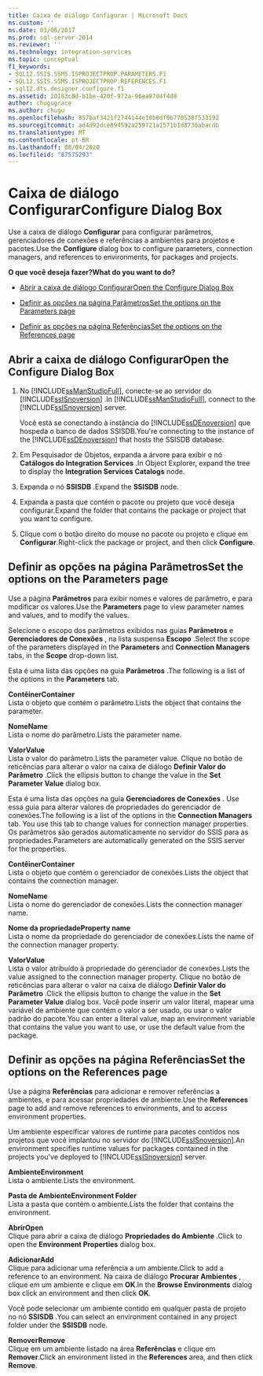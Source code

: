 ```yaml
---
title: Caixa de diálogo Configurar | Microsoft Docs
ms.custom: ''
ms.date: 03/06/2017
ms.prod: sql-server-2014
ms.reviewer: ''
ms.technology: integration-services
ms.topic: conceptual
f1_keywords:
- SQL12.SSIS.SSMS.ISPROJECTPROP.PARAMETERS.F1
- SQL12.SSIS.SSMS.ISPROJECTPROP.REFERENCES.F1
- sql12.dts.designer.configure.f1
ms.assetid: 10183c8d-b1be-420f-972a-96ea97d4f4d8
author: chugugrace
ms.author: chugu
ms.openlocfilehash: 857baf3421f2744144e10b0df0b770538f533192
ms.sourcegitcommit: ad4d92dce894592a259721a1571b1d8736abacdb
ms.translationtype: MT
ms.contentlocale: pt-BR
ms.lasthandoff: 08/04/2020
ms.locfileid: "87575293"
---
```

# <a name="configure-dialog-box"></a><span data-ttu-id="fb6ed-102">Caixa de diálogo Configurar</span><span class="sxs-lookup"><span data-stu-id="fb6ed-102">Configure Dialog Box</span></span>
  <span data-ttu-id="fb6ed-103">Use a caixa de diálogo **Configurar** para configurar parâmetros, gerenciadores de conexões e referências a ambientes para projetos e pacotes.</span><span class="sxs-lookup"><span data-stu-id="fb6ed-103">Use the **Configure** dialog box to configure parameters, connection managers, and references to environments, for packages and projects.</span></span>  
  
 <span data-ttu-id="fb6ed-104">**O que você deseja fazer?**</span><span class="sxs-lookup"><span data-stu-id="fb6ed-104">**What do you want to do?**</span></span>  
  
-   [<span data-ttu-id="fb6ed-105">Abrir a caixa de diálogo Configurar</span><span class="sxs-lookup"><span data-stu-id="fb6ed-105">Open the Configure Dialog Box</span></span>](#open_dialog)  
  
-   [<span data-ttu-id="fb6ed-106">Definir as opções na página Parâmetros</span><span class="sxs-lookup"><span data-stu-id="fb6ed-106">Set the options on the Parameters page</span></span>](#parameter)  
  
-   [<span data-ttu-id="fb6ed-107">Definir as opções na página Referências</span><span class="sxs-lookup"><span data-stu-id="fb6ed-107">Set the options on the References page</span></span>](#references)  
  
##  <a name="open-the-configure-dialog-box"></a><a name="open_dialog"></a> <span data-ttu-id="fb6ed-108">Abrir a caixa de diálogo Configurar</span><span class="sxs-lookup"><span data-stu-id="fb6ed-108">Open the Configure Dialog Box</span></span>  
  
1.  <span data-ttu-id="fb6ed-109">No [!INCLUDE[ssManStudioFull](../../includes/ssmanstudiofull-md.md)], conecte-se ao servidor do [!INCLUDE[ssISnoversion](../../includes/ssisnoversion-md.md)] .</span><span class="sxs-lookup"><span data-stu-id="fb6ed-109">In [!INCLUDE[ssManStudioFull](../../includes/ssmanstudiofull-md.md)], connect to the [!INCLUDE[ssISnoversion](../../includes/ssisnoversion-md.md)] server.</span></span>  
  
     <span data-ttu-id="fb6ed-110">Você está se conectando à instância do [!INCLUDE[ssDEnoversion](../../includes/ssdenoversion-md.md)] que hospeda o banco de dados SSISDB.</span><span class="sxs-lookup"><span data-stu-id="fb6ed-110">You're connecting to the instance of the [!INCLUDE[ssDEnoversion](../../includes/ssdenoversion-md.md)] that hosts the SSISDB database.</span></span>  
  
2.  <span data-ttu-id="fb6ed-111">Em Pesquisador de Objetos, expanda a árvore para exibir o nó **Catálogos do Integration Services** .</span><span class="sxs-lookup"><span data-stu-id="fb6ed-111">In Object Explorer, expand the tree to display the **Integration Services Catalogs** node.</span></span>  
  
3.  <span data-ttu-id="fb6ed-112">Expanda o nó **SSISDB** .</span><span class="sxs-lookup"><span data-stu-id="fb6ed-112">Expand the **SSISDB** node.</span></span>  
  
4.  <span data-ttu-id="fb6ed-113">Expanda a pasta que contém o pacote ou projeto que você deseja configurar.</span><span class="sxs-lookup"><span data-stu-id="fb6ed-113">Expand the folder that contains the package or project that you want to configure.</span></span>  
  
5.  <span data-ttu-id="fb6ed-114">Clique com o botão direito do mouse no pacote ou projeto e clique em **Configurar**.</span><span class="sxs-lookup"><span data-stu-id="fb6ed-114">Right-click the package or project, and then click **Configure**.</span></span>  
  
##  <a name="set-the-options-on-the-parameters-page"></a><a name="parameter"></a> <span data-ttu-id="fb6ed-115">Definir as opções na página Parâmetros</span><span class="sxs-lookup"><span data-stu-id="fb6ed-115">Set the options on the Parameters page</span></span>  
 <span data-ttu-id="fb6ed-116">Use a página **Parâmetros** para exibir nomes e valores de parâmetro, e para modificar os valores.</span><span class="sxs-lookup"><span data-stu-id="fb6ed-116">Use the **Parameters** page to view parameter names and values, and to modify the values.</span></span>  
  
 <span data-ttu-id="fb6ed-117">Selecione o escopo dos parâmetros exibidos nas guias **Parâmetros** e **Gerenciadores de Conexões** , na lista suspensa **Escopo** .</span><span class="sxs-lookup"><span data-stu-id="fb6ed-117">Select the scope of the parameters displayed in the **Parameters** and **Connection Managers** tabs, in the **Scope** drop-down list.</span></span>  
  
 <span data-ttu-id="fb6ed-118">Esta é uma lista das opções na guia **Parâmetros** .</span><span class="sxs-lookup"><span data-stu-id="fb6ed-118">The following is a list of the options in the **Parameters** tab.</span></span>  
  
 <span data-ttu-id="fb6ed-119">**Contêiner**</span><span class="sxs-lookup"><span data-stu-id="fb6ed-119">**Container**</span></span>  
 <span data-ttu-id="fb6ed-120">Lista o objeto que contém o parâmetro.</span><span class="sxs-lookup"><span data-stu-id="fb6ed-120">Lists the object that contains the parameter.</span></span>  
  
 <span data-ttu-id="fb6ed-121">**Nome**</span><span class="sxs-lookup"><span data-stu-id="fb6ed-121">**Name**</span></span>  
 <span data-ttu-id="fb6ed-122">Lista o nome do parâmetro.</span><span class="sxs-lookup"><span data-stu-id="fb6ed-122">Lists the parameter name.</span></span>  
  
 <span data-ttu-id="fb6ed-123">**Valor**</span><span class="sxs-lookup"><span data-stu-id="fb6ed-123">**Value**</span></span>  
 <span data-ttu-id="fb6ed-124">Lista o valor do parâmetro.</span><span class="sxs-lookup"><span data-stu-id="fb6ed-124">Lists the parameter value.</span></span> <span data-ttu-id="fb6ed-125">Clique no botão de reticências para alterar o valor na caixa de diálogo **Definir Valor do Parâmetro** .</span><span class="sxs-lookup"><span data-stu-id="fb6ed-125">Click the ellipsis button to change the value in the **Set Parameter Value** dialog box.</span></span>  
  
 <span data-ttu-id="fb6ed-126">Esta é uma lista das opções na guia **Gerenciadores de Conexões** . Use essa guia para alterar valores de propriedades do gerenciador de conexões.</span><span class="sxs-lookup"><span data-stu-id="fb6ed-126">The following is a list of the options in the **Connection Managers** tab. You use this tab to change values for connection manager properties.</span></span> <span data-ttu-id="fb6ed-127">Os parâmetros são gerados automaticamente no servidor do SSIS para as propriedades.</span><span class="sxs-lookup"><span data-stu-id="fb6ed-127">Parameters are automatically generated on the SSIS server for the properties.</span></span>  
  
 <span data-ttu-id="fb6ed-128">**Contêiner**</span><span class="sxs-lookup"><span data-stu-id="fb6ed-128">**Container**</span></span>  
 <span data-ttu-id="fb6ed-129">Lista o objeto que contém o gerenciador de conexões.</span><span class="sxs-lookup"><span data-stu-id="fb6ed-129">Lists the object that contains the connection manager.</span></span>  
  
 <span data-ttu-id="fb6ed-130">**Nome**</span><span class="sxs-lookup"><span data-stu-id="fb6ed-130">**Name**</span></span>  
 <span data-ttu-id="fb6ed-131">Lista o nome do gerenciador de conexões.</span><span class="sxs-lookup"><span data-stu-id="fb6ed-131">Lists the connection manager name.</span></span>  
  
 <span data-ttu-id="fb6ed-132">**Nome da propriedade**</span><span class="sxs-lookup"><span data-stu-id="fb6ed-132">**Property name**</span></span>  
 <span data-ttu-id="fb6ed-133">Lista o nome da propriedade do gerenciador de conexões.</span><span class="sxs-lookup"><span data-stu-id="fb6ed-133">Lists the name of the connection manager property.</span></span>  
  
 <span data-ttu-id="fb6ed-134">**Valor**</span><span class="sxs-lookup"><span data-stu-id="fb6ed-134">**Value**</span></span>  
 <span data-ttu-id="fb6ed-135">Lista o valor atribuído à propriedade do gerenciador de conexões.</span><span class="sxs-lookup"><span data-stu-id="fb6ed-135">Lists the value assigned to the connection manager property.</span></span> <span data-ttu-id="fb6ed-136">Clique no botão de reticências para alterar o valor na caixa de diálogo **Definir Valor do Parâmetro** .</span><span class="sxs-lookup"><span data-stu-id="fb6ed-136">Click the ellipsis button to change the value in the **Set Parameter Value** dialog box.</span></span> <span data-ttu-id="fb6ed-137">Você pode inserir um valor literal, mapear uma variável de ambiente que contém o valor a ser usado, ou usar o valor padrão do pacote.</span><span class="sxs-lookup"><span data-stu-id="fb6ed-137">You can enter a literal value, map an environment variable that contains the value you want to use, or use the default value from the package.</span></span>  
  
##  <a name="set-the-options-on-the-references-page"></a><a name="references"></a> <span data-ttu-id="fb6ed-138">Definir as opções na página Referências</span><span class="sxs-lookup"><span data-stu-id="fb6ed-138">Set the options on the References page</span></span>  
 <span data-ttu-id="fb6ed-139">Use a página **Referências** para adicionar e remover referências a ambientes, e para acessar propriedades de ambiente.</span><span class="sxs-lookup"><span data-stu-id="fb6ed-139">Use the **References** page to add and remove references to environments, and to access environment properties.</span></span>  
  
 <span data-ttu-id="fb6ed-140">Um ambiente especificar valores de runtime para pacotes contidos nos projetos que você implantou no servidor do [!INCLUDE[ssISnoversion](../../includes/ssisnoversion-md.md)].</span><span class="sxs-lookup"><span data-stu-id="fb6ed-140">An environment specifies runtime values for packages contained in the projects you've deployed to [!INCLUDE[ssISnoversion](../../includes/ssisnoversion-md.md)] server.</span></span>  
  
 <span data-ttu-id="fb6ed-141">**Ambiente**</span><span class="sxs-lookup"><span data-stu-id="fb6ed-141">**Environment**</span></span>  
 <span data-ttu-id="fb6ed-142">Lista o ambiente.</span><span class="sxs-lookup"><span data-stu-id="fb6ed-142">Lists the environment.</span></span>  
  
 <span data-ttu-id="fb6ed-143">**Pasta de Ambiente**</span><span class="sxs-lookup"><span data-stu-id="fb6ed-143">**Environment Folder**</span></span>  
 <span data-ttu-id="fb6ed-144">Lista a pasta que contém o ambiente.</span><span class="sxs-lookup"><span data-stu-id="fb6ed-144">Lists the folder that contains the environment.</span></span>  
  
 <span data-ttu-id="fb6ed-145">**Abrir**</span><span class="sxs-lookup"><span data-stu-id="fb6ed-145">**Open**</span></span>  
 <span data-ttu-id="fb6ed-146">Clique para abrir a caixa de diálogo **Propriedades do Ambiente** .</span><span class="sxs-lookup"><span data-stu-id="fb6ed-146">Click to open the **Environment Properties** dialog box.</span></span>  
  
 <span data-ttu-id="fb6ed-147">**Adicionar**</span><span class="sxs-lookup"><span data-stu-id="fb6ed-147">**Add**</span></span>  
 <span data-ttu-id="fb6ed-148">Clique para adicionar uma referência a um ambiente.</span><span class="sxs-lookup"><span data-stu-id="fb6ed-148">Click to add a reference to an environment.</span></span> <span data-ttu-id="fb6ed-149">Na caixa de diálogo **Procurar Ambientes** , clique em um ambiente e clique em **OK**.</span><span class="sxs-lookup"><span data-stu-id="fb6ed-149">In the **Browse Environments** dialog box click an environment and then click **OK**.</span></span>  
  
 <span data-ttu-id="fb6ed-150">Você pode selecionar um ambiente contido em qualquer pasta de projeto no nó **SSISDB** .</span><span class="sxs-lookup"><span data-stu-id="fb6ed-150">You can select an environment contained in any project folder under the **SSISDB** node.</span></span>  
  
 <span data-ttu-id="fb6ed-151">**Remover**</span><span class="sxs-lookup"><span data-stu-id="fb6ed-151">**Remove**</span></span>  
 <span data-ttu-id="fb6ed-152">Clique em um ambiente listado na área **Referências** e clique em **Remover**.</span><span class="sxs-lookup"><span data-stu-id="fb6ed-152">Click an environment listed in the **References** area, and then click **Remove**.</span></span>  
  
  
